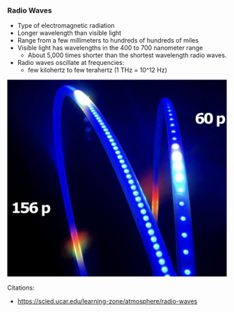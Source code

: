 ### Radio Waves

- Type of electromagnetic radiation
- Longer wavelength than visible light
- Range from a few millimeters to hundreds of hundreds of miles
- Visible light has wavelengths in the 400 to 700 nanometer range
  - About 5,000 times shorter than the shortest wavelength radio waves.
- Radio waves oscillate at frequencies: 
  - few kilohertz to few terahertz (1 THz = 10^12 Hz)

![alt text](image.png)

Citations:
- https://scied.ucar.edu/learning-zone/atmosphere/radio-waves

